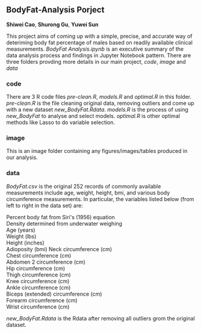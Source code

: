 ## BodyFat-Analysis Porject
**Shiwei Cao**, **Shurong Gu**, **Yuwei Sun**

This project aims of coming up with a simple, precise, and accurate way of deteriming body fat percentage of males based on readily available clinical measurements. *BodyFat Analysis.ipynb* is an executive summary of the data analysis process and findings in Jupyter Notebook pattern.
There are three folders provding more details in our main project, *code*, *image* and *data*
### code
There are 3 R code files *pre-clean.R*, *models.R* and *optimal.R* in this folder. *pre-clean.R* is the file cleaning original data, removing outliers and come up with a new dataset *new_BodyFat.Rdata*. *models.R* is the process of using *new_BodyFat* to analyse and select models. *optimal.R* is other optimal methods like Lasso to do variable selection.

### image
This is an image folder containing any figures/images/tables produced in our analysis.

### data
*BodyFat.csv* is the original 252 records of commonly available measurements include age, weight, height, bmi, and various body circumference measurements. In particular, the variables listed below (from left to right in the data set) are: 

Percent body fat from Siri's (1956) equation  
Density determined from underwater weighing  
Age (years)  
Weight (lbs)  
Height (inches)  
Adioposity (bmi)
Neck circumference (cm)  
Chest circumference (cm)  
Abdomen 2 circumference (cm)  
Hip circumference (cm)  
Thigh circumference (cm)  
Knee circumference (cm)  
Ankle circumference (cm)  
Biceps (extended) circumference (cm)  
Forearm circumference (cm)  
Wrist circumference (cm)  

*new_BodyFat.Rdata* is the Rdata after removing all outliers grom the original dataset.

